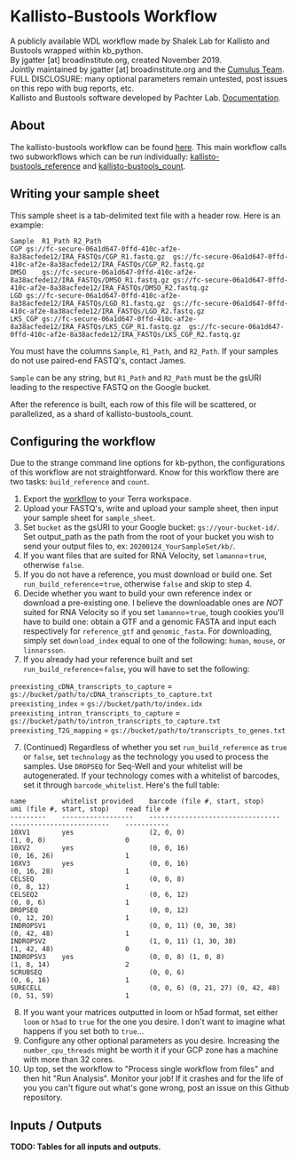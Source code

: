 # Kallisto-Bustools Workflow

A publicly available WDL workflow made by Shalek Lab for Kallisto and Bustools wrapped within kb_python.  
By jgatter [at] broadinstitute.org, created November 2019.  
Jointly maintained by jgatter [at] broadinstitute.org and the [Cumulus Team](https://github.com/klarman-cell-observatory/cumulus).  
FULL DISCLOSURE: many optional parameters remain untested, post issues on this repo with bug reports, etc.  
Kallisto and Bustools software developed by Pachter Lab. [Documentation](https://www.kallistobus.tools/kb_getting_started.html).  

## About 

The kallisto-bustools workflow can be found [here](https://portal.firecloud.org/#methods/alexandria/kallisto-bustools/). This main workflow calls two subworkflows which can be run individually: [kallisto-bustools_reference](https://portal.firecloud.org/#methods/alexandria/kallisto-bustools_reference/) and [kallisto-bustools_count](https://portal.firecloud.org/#methods/alexandria/kallisto-bustools_count/).

## Writing your sample sheet

This sample sheet is a tab-delimited text file with a header row. Here is an example:
```
Sample	R1_Path	R2_Path
CGP	gs://fc-secure-06a1d647-0ffd-410c-af2e-8a38acfede12/IRA_FASTQs/CGP_R1.fastq.gz	gs://fc-secure-06a1d647-0ffd-410c-af2e-8a38acfede12/IRA_FASTQs/CGP_R2.fastq.gz
DMSO	gs://fc-secure-06a1d647-0ffd-410c-af2e-8a38acfede12/IRA_FASTQs/DMSO_R1.fastq.gz	gs://fc-secure-06a1d647-0ffd-410c-af2e-8a38acfede12/IRA_FASTQs/DMSO_R2.fastq.gz
LGD	gs://fc-secure-06a1d647-0ffd-410c-af2e-8a38acfede12/IRA_FASTQs/LGD_R1.fastq.gz	gs://fc-secure-06a1d647-0ffd-410c-af2e-8a38acfede12/IRA_FASTQs/LGD_R2.fastq.gz
LKS_CGP	gs://fc-secure-06a1d647-0ffd-410c-af2e-8a38acfede12/IRA_FASTQs/LKS_CGP_R1.fastq.gz	gs://fc-secure-06a1d647-0ffd-410c-af2e-8a38acfede12/IRA_FASTQs/LKS_CGP_R2.fastq.gz
```
You must have the columns `Sample`, `R1_Path`, and `R2_Path`. If your samples do not use paired-end FASTQ's, contact James.

`Sample` can be any string, but `R1_Path` and `R2_Path` must be the gsURI leading to the respective FASTQ on the Google bucket.

After the reference is built, each row of this file will be scattered, or parallelized, as a shard of kallisto-bustools_count.

## Configuring the workflow

Due to the strange command line options for kb-python, the configurations of this workflow are not straightforward. Know for this workflow there are two tasks: `build_reference` and `count`.

1. Export the [workflow](https://portal.firecloud.org/#methods/alexandria_dev/kallisto-bustools/) to your Terra workspace.
2. Upload your FASTQ's, write and upload your sample sheet, then input your sample sheet for `sample_sheet`. 
3. Set `bucket` as the gsURI to your Google bucket: `gs://your-bucket-id/`. Set output_path as the path from the root of your bucket you wish to send your output files to, ex: `20200124_YourSampleSet/kb/`.
4. If you want files that are suited for RNA Velocity, set `lamanno`=`true`, otherwise `false`.
5. If you do not have a reference, you must download or build one. Set `run_build_reference`=`true`, otherwise `false` and skip to step 4.
6. Decide whether you want to build your own reference index or download a pre-existing one. I believe the downloadable ones are _NOT_ suited for RNA Velocity so if you set `lamanno`=`true`, tough cookies you'll have to build one: obtain a GTF and a genomic FASTA and input each respectively for `reference_gtf` and `genomic_fasta`. For downloading, simply set `download_index` equal to one of the following: `human`, `mouse`, or `linnarsson`.
7. If you already had your reference built and set `run_build_reference`=`false`, you will have to set the following:  
  
`preexisting_cDNA_transcripts_to_capture` = `gs://bucket/path/to/cDNA_transcripts_to_capture.txt`  
`preexisting_index` = `gs://bucket/path/to/index.idx`  
`preexisting_intron_transcripts_to_capture` = `gs://bucket/path/to/intron_transcripts_to_capture.txt`  
`preexisting_T2G_mapping` = `gs://bucket/path/to/transcripts_to_genes.txt`  

7. (Continued) Regardless of whether you set `run_build_reference` as `true` or `false`, set `technology` as the technology you used to process the samples. Use `DROPSEQ` for Seq-Well and your whitelist will be autogenerated. If your technology comes with a whitelist of barcodes, set it through `barcode_whitelist`. Here's the full table:
```
name         whitelist provided    barcode (file #, start, stop)        umi (file #, start, stop)    read file #    
---------    ------------------    ---------------------------------    -------------------------    -----------    
10XV1        yes                   (2, 0, 0)                            (1, 0, 0)                    0              
10XV2        yes                   (0, 0, 16)                           (0, 16, 26)                  1              
10XV3        yes                   (0, 0, 16)                           (0, 16, 28)                  1              
CELSEQ                             (0, 0, 8)                            (0, 8, 12)                   1              
CELSEQ2                            (0, 6, 12)                           (0, 0, 6)                    1              
DROPSEQ                            (0, 0, 12)                           (0, 12, 20)                  1              
INDROPSV1                          (0, 0, 11) (0, 30, 38)               (0, 42, 48)                  1              
INDROPSV2                          (1, 0, 11) (1, 30, 38)               (1, 42, 48)                  0              
INDROPSV3    yes                   (0, 0, 8) (1, 0, 8)                  (1, 8, 14)                   2              
SCRUBSEQ                           (0, 0, 6)                            (0, 6, 16)                   1              
SURECELL                           (0, 0, 6) (0, 21, 27) (0, 42, 48)    (0, 51, 59)                  1 
```

8. If you want your matrices outputted in loom or h5ad format, set either `loom` or `h5ad` to `true` for the one you desire. I don't want to imagine what happens if you set both to `true`... 
9. Configure any other optional parameters as you desire. Increasing the `number_cpu_threads` might be worth it if your GCP zone has a machine with more than 32 cores.
10. Up top, set the workflow to "Process single workflow from files" and then hit "Run Analysis". Monitor your job! If it crashes and for the life of you you can't figure out what's gone wrong, post an issue on this Github repository.

## Inputs / Outputs

**TODO: Tables for all inputs and outputs.**